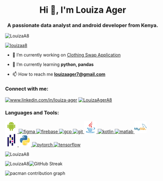 <h1 align="center">Hi 👋, I'm Louiza Ager</h1>
<h3 align="center">A passionate data analyst and android developer from Kenya.</h3>

<p align="left"> <img src="https://komarev.com/ghpvc/?username=louizaa8&label=Profile%20views&color=0e75b6&style=flat" alt="LouizaA8" /> </p>
<p align="left"> <a href="https://github.com/ryo-ma/github-profile-trophy"><img src="https://github-profile-trophy.vercel.app/?username=louizaa8" alt="louizaa8" /></a> </p>


- 🔭 I’m currently working on [Clothing Swap Application](https://github.com/LouizaA8/SwapApp2.0)

- 🌱 I’m currently learning **python, pandas**

- 📫 How to reach me **louizaager7@gmail.com**

<h3 align="left">Connect with me:</h3>
<p align="left">
<a href="https://linkedin.com/in/www.linkedin.com/in/louiza-ager" target="blank"><img align="center" src="https://raw.githubusercontent.com/rahuldkjain/github-profile-readme-generator/master/src/images/icons/Social/linked-in-alt.svg" alt="www.linkedin.com/in/louiza-ager" height="30" width="40" /></a>
  <a href="https://kaggle.com/LouizaAgerA8" target="blank"><img align="center" src="https://raw.githubusercontent.com/rahuldkjain/github-profile-readme-generator/master/src/images/icons/Social/kaggle.svg" alt="LouizaAgerA8" height="30" width="40" /></a>
</p>

<h3 align="left">Languages and Tools:</h3>
<p align="left"> <a href="https://developer.android.com" target="_blank" rel="noreferrer"> <img src="https://raw.githubusercontent.com/devicons/devicon/master/icons/android/android-original-wordmark.svg" alt="android" width="40" height="40"/> </a> <a href="https://www.figma.com/" target="_blank" rel="noreferrer"> <img src="https://www.vectorlogo.zone/logos/figma/figma-icon.svg" alt="figma" width="40" height="40"/> </a> <a href="https://firebase.google.com/" target="_blank" rel="noreferrer"> <img src="https://www.vectorlogo.zone/logos/firebase/firebase-icon.svg" alt="firebase" width="40" height="40"/> </a> <a href="https://cloud.google.com" target="_blank" rel="noreferrer"> <img src="https://www.vectorlogo.zone/logos/google_cloud/google_cloud-icon.svg" alt="gcp" width="40" height="40"/> </a> <a href="https://git-scm.com/" target="_blank" rel="noreferrer"> <img src="https://www.vectorlogo.zone/logos/git-scm/git-scm-icon.svg" alt="git" width="40" height="40"/> </a> <a href="https://www.java.com" target="_blank" rel="noreferrer"> <img src="https://raw.githubusercontent.com/devicons/devicon/master/icons/java/java-original.svg" alt="java" width="40" height="40"/> </a> <a href="https://kotlinlang.org" target="_blank" rel="noreferrer"> <img src="https://www.vectorlogo.zone/logos/kotlinlang/kotlinlang-icon.svg" alt="kotlin" width="40" height="40"/> </a> <a href="https://www.mathworks.com/" target="_blank" rel="noreferrer"> <img src="https://upload.wikimedia.org/wikipedia/commons/2/21/Matlab_Logo.png" alt="matlab" width="40" height="40"/> </a> <a href="https://www.mysql.com/" target="_blank" rel="noreferrer"> <img src="https://raw.githubusercontent.com/devicons/devicon/master/icons/mysql/mysql-original-wordmark.svg" alt="mysql" width="40" height="40"/> </a> <a href="https://pandas.pydata.org/" target="_blank" rel="noreferrer"> <img src="https://raw.githubusercontent.com/devicons/devicon/2ae2a900d2f041da66e950e4d48052658d850630/icons/pandas/pandas-original.svg" alt="pandas" width="40" height="40"/> </a> <a href="https://www.python.org" target="_blank" rel="noreferrer"> <img src="https://raw.githubusercontent.com/devicons/devicon/master/icons/python/python-original.svg" alt="python" width="40" height="40"/> </a> <a href="https://pytorch.org/" target="_blank" rel="noreferrer"> <img src="https://www.vectorlogo.zone/logos/pytorch/pytorch-icon.svg" alt="pytorch" width="40" height="40"/> </a> <a href="https://www.tensorflow.org" target="_blank" rel="noreferrer"> <img src="https://www.vectorlogo.zone/logos/tensorflow/tensorflow-icon.svg" alt="tensorflow" width="40" height="40"/> </a>
</p>

<p align="left">
  <img src="https://github-readme-stats.vercel.app/api/top-langs?username=LouizaA8&show_icons=true&locale=en&layout=compact&theme=nightowl" alt="LouizaA8" />
</p>

<p align="left" ><img align="left" src="https://github-readme-stats.vercel.app/api?username=LouizaA8&show_icons=true&locale=en&layout=compact&theme=nightowl" alt="LouizaA8" /></p>

<p align="left"> <img src="https://github-readme-streak-stats.herokuapp.com/?user=LouizaA8&theme=nightowl" alt="GitHub Streak" /> </p>
<picture>
  <source media="(prefers-color-scheme: dark)" srcset="https://raw.githubusercontent.com/LouizaA8/LouizaA8/output/pacman-contribution-graph-dark.svg">
  <source media="(prefers-color-scheme: light)" srcset="https://raw.githubusercontent.com/LouizaA8/LouizaA8/output/pacman-contribution-graph.svg">
  <img alt="pacman contribution graph" src="https://raw.githubusercontent.com/LouizaA8/LouizaA8/output/pacman-contribution-graph.svg">
</picture>

###

###
